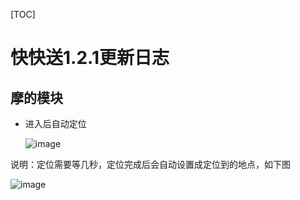 [TOC]

# 快快送1.2.1更新日志

## 摩的模块

+ 进入后自动定位

  ![image](https://ws1.sinaimg.cn/large/006ev5f6gy1fvn89ss2qij30ef038glf.jpg)

说明：定位需要等几秒，定位完成后会自动设置成定位到的地点，如下图

![image](https://ws1.sinaimg.cn/large/006ev5f6gy1fvn8c25qg9j30en02hjra.jpg)